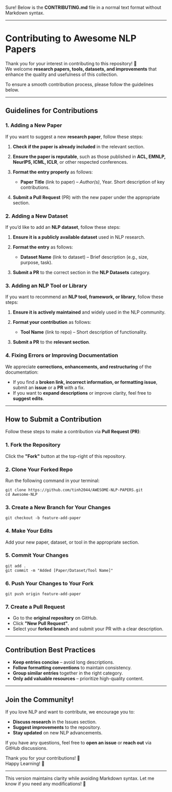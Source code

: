 Sure! Below is the **CONTRIBUTING.md** file in a normal text format without Markdown syntax.

---

# Contributing to Awesome NLP Papers

Thank you for your interest in contributing to this repository! 🎉  
We welcome **research papers, tools, datasets, and improvements** that enhance the quality and usefulness of this collection.

To ensure a smooth contribution process, please follow the guidelines below.

---

## Guidelines for Contributions

### 1. Adding a New Paper

If you want to suggest a new **research paper**, follow these steps:

1. **Check if the paper is already included** in the relevant section.
2. **Ensure the paper is reputable**, such as those published in **ACL, EMNLP, NeurIPS, ICML, ICLR**, or other respected conferences.
3. **Format the entry properly** as follows:

   - **Paper Title** (link to paper) – _Author(s)_, Year. Short description of key contributions.

4. **Submit a Pull Request** (PR) with the new paper under the appropriate section.

### 2. Adding a New Dataset

If you’d like to add an **NLP dataset**, follow these steps:

1. **Ensure it is a publicly available dataset** used in NLP research.
2. **Format the entry** as follows:

   - **Dataset Name** (link to dataset) – Brief description (e.g., size, purpose, task).

3. **Submit a PR** to the correct section in the **NLP Datasets** category.

### 3. Adding an NLP Tool or Library

If you want to recommend an **NLP tool, framework, or library**, follow these steps:

1. **Ensure it is actively maintained** and widely used in the NLP community.
2. **Format your contribution** as follows:

   - **Tool Name** (link to repo) – Short description of functionality.

3. **Submit a PR** to the **relevant section**.

### 4. Fixing Errors or Improving Documentation

We appreciate **corrections, enhancements, and restructuring** of the documentation:

- If you find a **broken link, incorrect information, or formatting issue**, submit an **issue** or a **PR** with a fix.
- If you want to **expand descriptions** or improve clarity, feel free to **suggest edits**.

---

## How to Submit a Contribution

Follow these steps to make a contribution via **Pull Request (PR)**:

### 1. Fork the Repository

Click the **"Fork"** button at the top-right of this repository.

### 2. Clone Your Forked Repo

Run the following command in your terminal:

```
git clone https://github.com/tinh2044/AWESOME-NLP-PAPERS.git
cd Awesome-NLP
```

### 3. Create a New Branch for Your Changes

```
git checkout -b feature-add-paper
```

### 4. Make Your Edits

Add your new paper, dataset, or tool in the appropriate section.

### 5. Commit Your Changes

```
git add .
git commit -m "Added [Paper/Dataset/Tool Name]"
```

### 6. Push Your Changes to Your Fork

```
git push origin feature-add-paper
```

### 7. Create a Pull Request

- Go to the **original repository** on GitHub.
- Click **"New Pull Request"**.
- Select your **forked branch** and submit your PR with a clear description.

---

## Contribution Best Practices

- **Keep entries concise** – avoid long descriptions.
- **Follow formatting conventions** to maintain consistency.
- **Group similar entries** together in the right category.
- **Only add valuable resources** – prioritize high-quality content.

---

## Join the Community!

If you love NLP and want to contribute, we encourage you to:

- **Discuss research** in the Issues section.
- **Suggest improvements** to the repository.
- **Stay updated** on new NLP advancements.

If you have any questions, feel free to **open an issue** or **reach out** via GitHub discussions.

Thank you for your contributions! 🚀  
Happy Learning! 🎯

---

This version maintains clarity while avoiding Markdown syntax. Let me know if you need any modifications! 🚀
